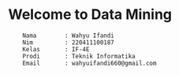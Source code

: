 # Welcome to Data Mining
    
        Nama        : Wahyu Ifandi
        Nim         : 220411100187
        Kelas       : IF-4E
        Prodi       : Teknik Informatika
        Email       : wahyuifandi660@gmail.com